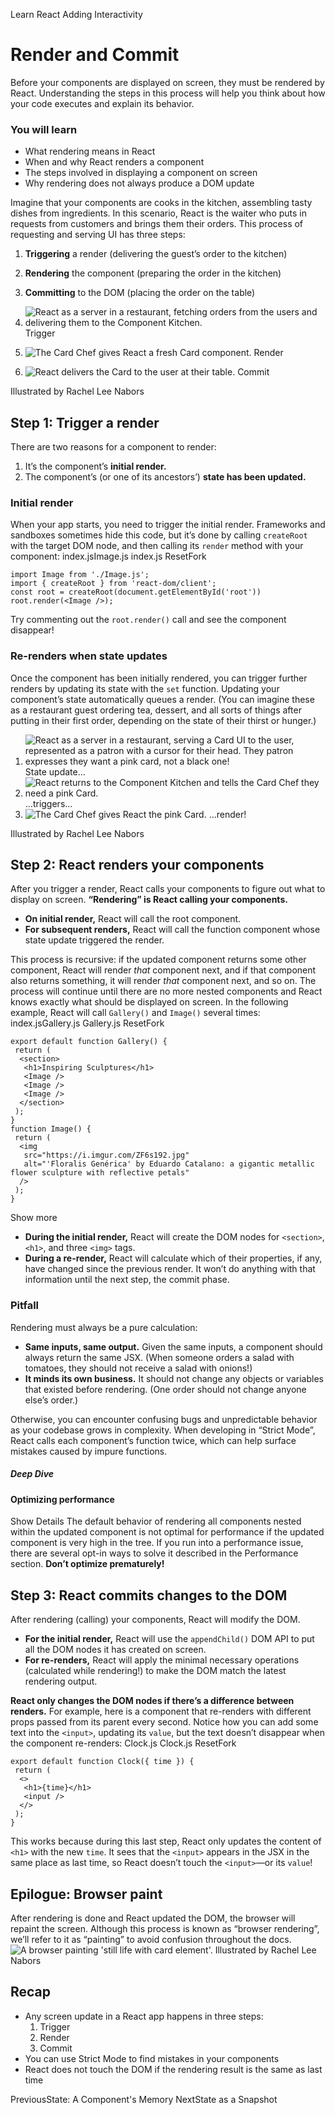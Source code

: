 Learn React
Adding Interactivity
# Render and Commit
Before your components are displayed on screen, they must be rendered by React. Understanding the steps in this process will help you think about how your code executes and explain its behavior.
### You will learn
  * What rendering means in React
  * When and why React renders a component
  * The steps involved in displaying a component on screen
  * Why rendering does not always produce a DOM update


Imagine that your components are cooks in the kitchen, assembling tasty dishes from ingredients. In this scenario, React is the waiter who puts in requests from customers and brings them their orders. This process of requesting and serving UI has three steps:
  1. **Triggering** a render (delivering the guest’s order to the kitchen)
  2. **Rendering** the component (preparing the order in the kitchen)
  3. **Committing** to the DOM (placing the order on the table)


  1. ![React as a server in a restaurant, fetching orders from the users and delivering them to the Component Kitchen.](https://react.dev/images/docs/illustrations/i_render-and-commit1.png)
Trigger
  2. ![The Card Chef gives React a fresh Card component.](https://react.dev/images/docs/illustrations/i_render-and-commit2.png)
Render
  3. ![React delivers the Card to the user at their table.](https://react.dev/images/docs/illustrations/i_render-and-commit3.png)
Commit


Illustrated by Rachel Lee Nabors
## Step 1: Trigger a render 
There are two reasons for a component to render:
  1. It’s the component’s **initial render.**
  2. The component’s (or one of its ancestors’) **state has been updated.**


### Initial render 
When your app starts, you need to trigger the initial render. Frameworks and sandboxes sometimes hide this code, but it’s done by calling `createRoot` with the target DOM node, and then calling its `render` method with your component:
index.jsImage.js
index.js
ResetFork
```
import Image from './Image.js';
import { createRoot } from 'react-dom/client';
const root = createRoot(document.getElementById('root'))
root.render(<Image />);

```

Try commenting out the `root.render()` call and see the component disappear!
### Re-renders when state updates 
Once the component has been initially rendered, you can trigger further renders by updating its state with the `set` function. Updating your component’s state automatically queues a render. (You can imagine these as a restaurant guest ordering tea, dessert, and all sorts of things after putting in their first order, depending on the state of their thirst or hunger.)
  1. ![React as a server in a restaurant, serving a Card UI to the user, represented as a patron with a cursor for their head. They patron expresses they want a pink card, not a black one!](https://react.dev/images/docs/illustrations/i_rerender1.png)
State update...
  2. ![React returns to the Component Kitchen and tells the Card Chef they need a pink Card.](https://react.dev/images/docs/illustrations/i_rerender2.png)
...triggers...
  3. ![The Card Chef gives React the pink Card.](https://react.dev/images/docs/illustrations/i_rerender3.png)
...render!


Illustrated by Rachel Lee Nabors
## Step 2: React renders your components 
After you trigger a render, React calls your components to figure out what to display on screen. **“Rendering” is React calling your components.**
  * **On initial render,** React will call the root component.
  * **For subsequent renders,** React will call the function component whose state update triggered the render.


This process is recursive: if the updated component returns some other component, React will render _that_ component next, and if that component also returns something, it will render _that_ component next, and so on. The process will continue until there are no more nested components and React knows exactly what should be displayed on screen.
In the following example, React will call `Gallery()` and `Image()` several times:
index.jsGallery.js
Gallery.js
ResetFork
```
export default function Gallery() {
 return (
  <section>
   <h1>Inspiring Sculptures</h1>
   <Image />
   <Image />
   <Image />
  </section>
 );
}
function Image() {
 return (
  <img
   src="https://i.imgur.com/ZF6s192.jpg"
   alt="'Floralis Genérica' by Eduardo Catalano: a gigantic metallic flower sculpture with reflective petals"
  />
 );
}

```

Show more
  * **During the initial render,** React will create the DOM nodes for `<section>`, `<h1>`, and three `<img>` tags.
  * **During a re-render,** React will calculate which of their properties, if any, have changed since the previous render. It won’t do anything with that information until the next step, the commit phase.


### Pitfall
Rendering must always be a pure calculation:
  * **Same inputs, same output.** Given the same inputs, a component should always return the same JSX. (When someone orders a salad with tomatoes, they should not receive a salad with onions!)
  * **It minds its own business.** It should not change any objects or variables that existed before rendering. (One order should not change anyone else’s order.)


Otherwise, you can encounter confusing bugs and unpredictable behavior as your codebase grows in complexity. When developing in “Strict Mode”, React calls each component’s function twice, which can help surface mistakes caused by impure functions.
##### Deep Dive
#### Optimizing performance 
Show Details
The default behavior of rendering all components nested within the updated component is not optimal for performance if the updated component is very high in the tree. If you run into a performance issue, there are several opt-in ways to solve it described in the Performance section. **Don’t optimize prematurely!**
## Step 3: React commits changes to the DOM 
After rendering (calling) your components, React will modify the DOM.
  * **For the initial render,** React will use the `appendChild()` DOM API to put all the DOM nodes it has created on screen.
  * **For re-renders,** React will apply the minimal necessary operations (calculated while rendering!) to make the DOM match the latest rendering output.


**React only changes the DOM nodes if there’s a difference between renders.** For example, here is a component that re-renders with different props passed from its parent every second. Notice how you can add some text into the `<input>`, updating its `value`, but the text doesn’t disappear when the component re-renders:
Clock.js
Clock.js
ResetFork
```
export default function Clock({ time }) {
 return (
  <>
   <h1>{time}</h1>
   <input />
  </>
 );
}

```

This works because during this last step, React only updates the content of `<h1>` with the new `time`. It sees that the `<input>` appears in the JSX in the same place as last time, so React doesn’t touch the `<input>`—or its `value`!
## Epilogue: Browser paint 
After rendering is done and React updated the DOM, the browser will repaint the screen. Although this process is known as “browser rendering”, we’ll refer to it as “painting” to avoid confusion throughout the docs.
![A browser painting 'still life with card element'.](https://react.dev/images/docs/illustrations/i_browser-paint.png)
Illustrated by Rachel Lee Nabors
## Recap
  * Any screen update in a React app happens in three steps: 
    1. Trigger
    2. Render
    3. Commit
  * You can use Strict Mode to find mistakes in your components
  * React does not touch the DOM if the rendering result is the same as last time


PreviousState: A Component's Memory
NextState as a Snapshot
